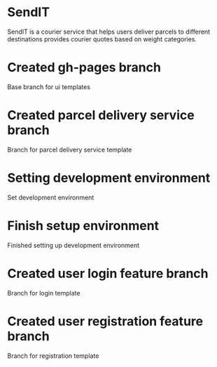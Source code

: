 # SendIT
SendIT is a courier service that helps users deliver parcels to different destinations provides courier quotes based on weight categories.
# Created gh-pages branch
Base branch for ui templates
# Created parcel delivery service branch
Branch for parcel delivery service template
# Setting development environment
Set development environment
# Finish setup environment
Finished setting up development environment
# Created user login feature branch
Branch for login template
# Created user registration feature branch
Branch for registration template




